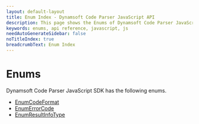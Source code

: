 ```yaml
---
layout: default-layout
title: Enum Index - Dynamsoft Code Parser JavaScript API
description: This page shows the Enums of Dynamsoft Code Parser JavaScript SDK.
keywords: enums, api reference, javascript, js
needAutoGenerateSidebar: false
noTitleIndex: true
breadcrumbText: Enum Index
---
```


# Enums

Dynamsoft Code Parser JavaScript SDK has the following enums.

* [EnumCodeFormat](enumcodeformat.html)
* [EnumErrorCode](enumerrorcode.html)
* [EnumResultInfoType](enumresultinfotype.html)
